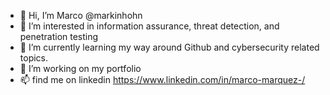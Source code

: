 - 👋 Hi, I’m Marco @markinhohn
- 👀 I’m interested in information assurance, threat detection, and penetration testing
- 🌱 I’m currently learning my way around Github and cybersecurity related topics.
- 💞️ I’m working on my portfolio
- 📫 find me on linkedin https://www.linkedin.com/in/marco-marquez-/

<!---
markinhohn/markinhohn is a ✨ special ✨ repository because its `README.md` (this file) appears on your GitHub profile.
You can click the Preview link to take a look at your changes.
--->
